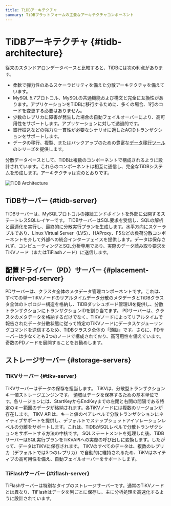 ```yaml
---
title: TiDBアーキテクチャ
summary: TiDBプラットフォームの主要なアーキテクチャコンポーネント
---
```


# TiDBアーキテクチャ {#tidb-architecture}

従来のスタンドアロンデータベースと比較すると、TiDBには次の利点があります。

-   柔軟で弾力性のあるスケーラビリティを備えた分散アーキテクチャを備えています。
-   MySQL 5.7プロトコル、MySQLの共通機能および構文と完全に互換性があります。アプリケーションをTiDBに移行するために、多くの場合、1行のコードを変更する必要はありません。
-   少数のレプリカに障害が発生した場合の自動フェイルオーバーにより、高可用性をサポートします。アプリケーションに対して透過的です。
-   銀行振込などの強力な一貫性が必要なシナリオに適したACIDトランザクションをサポートします。
-   データの移行、複製、またはバックアップのための豊富な[データ移行ツール](/migration-overview.md)のシリーズを提供します。

分散データベースとして、TiDBは複数のコンポーネントで構成されるように設計されています。これらのコンポーネントは相互に通信し、完全なTiDBシステムを形成します。アーキテクチャは次のとおりです。

![TiDB Architecture](/media/tidb-architecture-v3.1.png)

## TiDBサーバー {#tidb-server}

TiDBサーバーは、MySQLプロトコルの接続エンドポイントを外部に公開するステートレスSQLレイヤーです。 TiDBサーバーはSQL要求を受信し、SQLの解析と最適化を実行し、最終的に分散実行プランを生成します。水平方向にスケーラブルであり、Linux Virtual Server（LVS）、HAProxy、F5などの負荷分散コンポーネントを介して外部への統合インターフェイスを提供します。データは保存されず、コンピューティングとSQL分析専用であり、実際のデータ読み取り要求をTiKVノード（またはTiFlashノード）に送信します。

## 配置ドライバー（PD）サーバー {#placement-driver-pd-server}

PDサーバーは、クラスタ全体のメタデータ管理コンポーネントです。これは、すべての単一TiKVノードのリアルタイムデータ分散のメタデータとTiDBクラスタ全体のトポロジー構造を格納し、TiDBダッシュボード管理UIを提供し、分散トランザクションにトランザクションIDを割り当てます。 PDサーバーは、クラスタのメタデータを格納するだけでなく、TiKVノードによってリアルタイムで報告されたデータ分散状態に従って特定のTiKVノードにデータスケジューリングコマンドを送信するため、TiDBクラスタ全体の「頭脳」です。さらに、PDサーバーは少なくとも3つのノードで構成されており、高可用性を備えています。奇数のPDノードを展開することをお勧めします。

## ストレージサーバー {#storage-servers}

### TiKVサーバー {#tikv-server}

TiKVサーバーはデータの保存を担当します。 TiKVは、分散型トランザクションキー値ストレージエンジンです。 [領域](/glossary.md#regionpeerraft-group)はデータを保存するための基本単位です。各リージョンには、StartKeyからEndKeyまでの左閉と右開の間隔である特定のキー範囲のデータが格納されます。各TiKVノードには複数のリージョンが存在します。 TiKV APIは、キーと値のペアレベルで分散トランザクションにネイティブサポートを提供し、デフォルトでスナップショットアイソレーションレベルの分離をサポートします。これは、TiDBがSQLレベルで分散トランザクションをサポートする方法の中核です。 SQLステートメントを処理した後、TiDBサーバーはSQL実行プランをTiKVAPIへの実際の呼び出しに変換します。したがって、データはTiKVに保存されます。 TiKVのすべてのデータは、複数のレプリカ（デフォルトでは3つのレプリカ）で自動的に維持されるため、TiKVはネイティブの高可用性を備え、自動フェイルオーバーをサポートします。

### TiFlashサーバー {#tiflash-server}

TiFlashサーバーは特別なタイプのストレージサーバーです。通常のTiKVノードとは異なり、TiFlashはデータを列ごとに保存し、主に分析処理を高速化するように設計されています。
